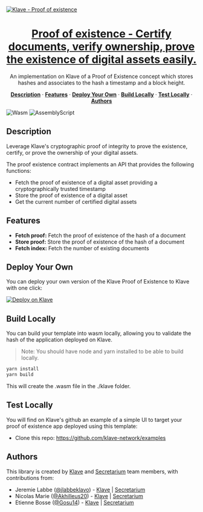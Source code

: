 <a href="https://klave.com/">
  <img alt="Klave - Proof of existence" src="https://klave.com/images/marketplace/proof-of-existance.svg">
  <h1 align="center">Proof of existence - Certify documents, verify ownership, prove the existence of digital assets easily.</h1>
</a>

<p align="center">
  An implementation on Klave of a Proof of Existence concept which stores hashes and associates to the hash a timestamp and a block height.
</p>

<p align="center">
  <a href="#description"><strong>Description</strong></a> ·
  <a href="#features"><strong>Features</strong></a> ·
  <a href="#deploy-your-own"><strong>Deploy Your Own</strong></a> ·
  <a href="#build-locally"><strong>Build Locally</strong></a> ·
  <a href="#test-locally"><strong>Test Locally</strong></a> ·
  <a href="#authors"><strong>Authors</strong></a>
</p>

![Wasm](https://img.shields.io/badge/Webassembly-5E4EE3?style=for-the-badge&labelColor=white&logo=webassembly&logoColor=5E4EE3) ![AssemblyScript](https://img.shields.io/badge/Assemblyscript-3578C7?style=for-the-badge&labelColor=white&logo=assemblyscript&logoColor=3578C7)

## Description

Leverage Klave's cryptographic proof of integrity to prove the existence, certify, or prove the ownership of your digital assets.

The proof existence contract implements an API that provides the following functions:

- Fetch the proof of existence of a digital asset providing a cryptographically trusted timestamp
- Store the proof of existence of a digital asset
- Get the current number of certified digital assets
  
## Features

- **Fetch proof:** Fetch the proof of existence of the hash of a document
- **Store proof:** Store the proof of existence of the hash of a document
- **Fetch index:** Fetch the number of existing documents

## Deploy Your Own

You can deploy your own version of the Klave Proof of Existence to Klave with one click:

[![Deploy on Klave](https://klave.com/images/deploy-on-klave.svg)](https://app.klave.com/template/github/secretarium/klave-proof-of-existence)

## Build Locally

You can build your template into wasm locally, allowing you to validate the hash of the application deployed on Klave.

> Note: You should have node and yarn installed to be able to build locally.

```bash
yarn install
yarn build
```
This will create the .wasm file in the ./klave folder.

## Test Locally

You will find on Klave's github an example of a simple UI to target your proof of existence app deployed using this template:
- Clone this repo: https://github.com/klave-network/examples

## Authors

This library is created by [Klave](https://klave.com) and [Secretarium](https://secretarium.com) team members, with contributions from:

- Jeremie Labbe ([@jlabbeklavo](https://github.com/jlabbeKlavo)) - [Klave](https://klave.com) | [Secretarium](https://secretarium.com)
- Nicolas Marie ([@Akhilleus20](https://github.com/Akhilleus20)) - [Klave](https://klave.com) | [Secretarium](https://secretarium.com)
- Etienne Bosse ([@Gosu14](https://github.com/Gosu14)) - [Klave](https://klave.com) | [Secretarium](https://secretarium.com)
